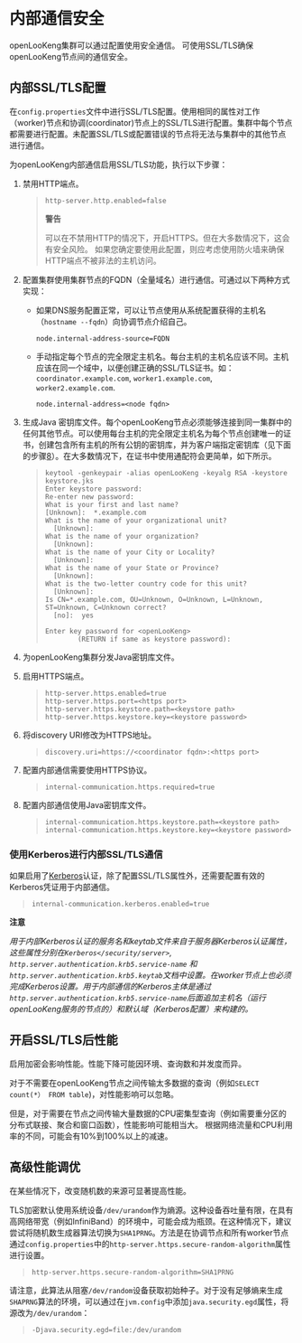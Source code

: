 
内部通信安全
=============================

openLooKeng集群可以通过配置使用安全通信。  可使用SSL/TLS确保openLooKeng节点间的通信安全。

内部SSL/TLS配置
------------------------------

在`config.properties`文件中进行SSL/TLS配置。使用相同的属性对工作（worker)节点和协调(coordinator)节点上的SSL/TLS进行配置。集群中每个节点都需要进行配置。未配置SSL/TLS或配置错误的节点将无法与集群中的其他节点进行通信。


为openLooKeng内部通信启用SSL/TLS功能，执行以下步骤：

1.  禁用HTTP端点。

    > ``` properties
    > http-server.http.enabled=false
    > ```
    > 
    > 
    > **警告**
    > 
    > 可以在不禁用HTTP的情况下，开启HTTPS。但在大多数情况下，这会有安全风险。
    > 如果您确定要使用此配置，则应考虑使用防火墙来确保HTTP端点不被非法的主机访问。
    > 
    
2.  配置集群使用集群节点的FQDN（全量域名）进行通信。可通过以下两种方式实现：
    
    -   如果DNS服务配置正常，可以让节点使用从系统配置获得的主机名（`hostname --fqdn`）向协调节点介绍自己。
    
        ``` properties
        node.internal-address-source=FQDN
        ```
    
    -   手动指定每个节点的完全限定主机名。每台主机的主机名应该不同。主机应该在同一个域中，以便创建正确的SSL/TLS证书。如：`coordinator.example.com`, `worker1.example.com`, `worker2.example.com`.
        
        ``` properties
        node.internal-address=<node fqdn>
        ```
    
3.  生成Java 密钥库文件。每个openLooKeng节点必须能够连接到同一集群中的任何其他节点。可以使用每台主机的完全限定主机名为每个节点创建唯一的证书，创建包含所有主机的所有公钥的密钥库，并为客户端指定密钥库（见下面的步骤[8](#step08)）。在大多数情况下，在证书中使用通配符会更简单，如下所示。
    
    > ``` shell
    > keytool -genkeypair -alias openLooKeng -keyalg RSA -keystore keystore.jks
    > Enter keystore password:
    > Re-enter new password:
    > What is your first and last name?
    > [Unknown]:  *.example.com
    > What is the name of your organizational unit?
    >   [Unknown]:
    > What is the name of your organization?
    >   [Unknown]:
    > What is the name of your City or Locality?
    >   [Unknown]:
    > What is the name of your State or Province?
    >   [Unknown]:
    > What is the two-letter country code for this unit?
    >   [Unknown]:
    > Is CN=*.example.com, OU=Unknown, O=Unknown, L=Unknown, ST=Unknown, C=Unknown correct?
    >   [no]:  yes
    >
    > Enter key password for <openLooKeng>
    >         (RETURN if same as keystore password):
    > ```
	
4.  为openLooKeng集群分发Java密钥库文件。

5.  启用HTTPS端点。

    > ``` properties
    > http-server.https.enabled=true
    > http-server.https.port=<https port>
    > http-server.https.keystore.path=<keystore path>
    > http-server.https.keystore.key=<keystore password>
    > ```

6.  将discovery URI修改为HTTPS地址。

    > ``` properties
    > discovery.uri=https://<coordinator fqdn>:<https port>
    > ```

7.  配置内部通信需要使用HTTPS协议。

    > ``` properties
    > internal-communication.https.required=true
    > ```

8.  <a name = "step08"></a>配置内部通信使用Java密钥库文件。

    > ``` properties
    > internal-communication.https.keystore.path=<keystore path>
    > internal-communication.https.keystore.key=<keystore password>
    > ```

### 使用Kerberos进行内部SSL/TLS通信

如果启用了[Kerberos](server.md)认证，除了配置SSL/TLS属性外，还需要配置有效的Kerberos凭证用于内部通信。

> ``` properties
> internal-communication.kerberos.enabled=true
> ```


**注意**

*用于内部Kerberos认证的服务名和keytab文件来自于服务器Kerberos认证属性，这些属性分别在`Kerberos</security/server>`, `http.server.authentication.krb5.service-name` 和 `http.server.authentication.krb5.keytab`文档中设置。在worker节点上也必须完成Kerberos设置。用于内部通信的Kerberos主体是通过`http.server.authentication.krb5.service-name`后面追加主机名（运行openLooKeng服务的节点的）和默认域（Kerberos配置）来构建的。*


开启SSL/TLS后性能
--------------------------------

启用加密会影响性能。性能下降可能因环境、查询数和并发度而异。

对于不需要在openLooKeng节点之间传输太多数据的查询（例如`SELECT count(*） FROM table`)，对性能影响可以忽略。

但是，对于需要在节点之间传输大量数据的CPU密集型查询（例如需要重分区的分布式联接、聚合和窗口函数），性能影响可能相当大。
根据网络流量和CPU利用率的不同，可能会有10%到100%以上的减速。

高级性能调优
---------------------------

在某些情况下，改变随机数的来源可显著提高性能。

TLS加密默认使用系统设备`/dev/urandom`作为熵源。这种设备吞吐量有限，在具有高网络带宽（例如InfiniBand）的环境中，可能会成为瓶颈。在这种情况下，建议尝试将随机数生成器算法切换为`SHA1PRNG`。方法是在协调节点和所有worker节点通过`config.properties`中的`http-server.https.secure-random-algorithm`属性进行设置。

> ``` properties
> http-server.https.secure-random-algorithm=SHA1PRNG
> ```

请注意，此算法从阻塞`/dev/random`设备获取初始种子。对于没有足够熵来生成`SHAPRNG`算法的环境，可以通过在`jvm.config`中添加`java.security.egd`属性，将源改为`/dev/urandom`：

> ``` properties
> -Djava.security.egd=file:/dev/urandom
> ```
